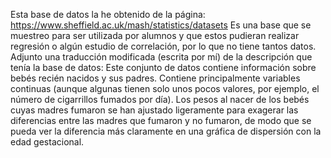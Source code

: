Esta base de datos la he obtenido de la página: https://www.sheffield.ac.uk/mash/statistics/datasets
Es una base que se muestreo para ser utilizada por alumnos y que estos pudieran realizar regresión
o algún estudio de correlación, por lo que no tiene tantos datos.
Adjunto una traducción modificada (escrita por mí) de la descripción que tenía la base de datos:
Este conjunto de datos contiene información sobre bebés recién nacidos y sus padres.
Contiene principalmente variables continuas (aunque algunas tienen solo unos pocos valores, por ejemplo, el número de cigarrillos fumados por día).
Los pesos al nacer de los bebés cuyas madres fumaron se han ajustado ligeramente para exagerar las diferencias entre las madres que fumaron y no fumaron,
de modo que se pueda ver la diferencia más claramente en una gráfica de dispersión con la edad gestacional.
